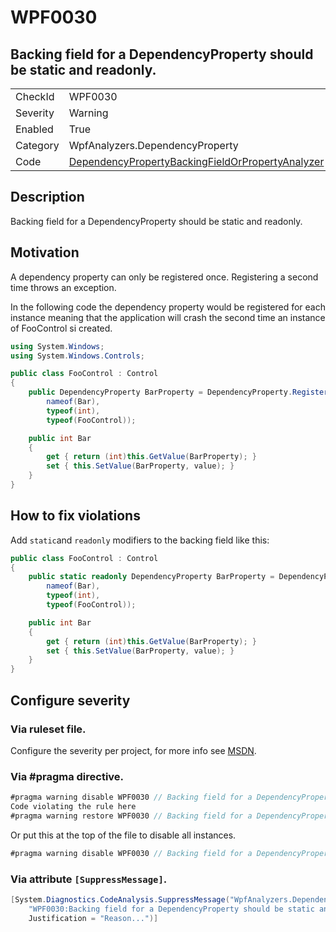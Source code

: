 # WPF0030
## Backing field for a DependencyProperty should be static and readonly.

<!-- start generated table -->
<table>
  <tr>
    <td>CheckId</td>
    <td>WPF0030</td>
  </tr>
  <tr>
    <td>Severity</td>
    <td>Warning</td>
  </tr>
  <tr>
    <td>Enabled</td>
    <td>True</td>
  </tr>
  <tr>
    <td>Category</td>
    <td>WpfAnalyzers.DependencyProperty</td>
  </tr>
  <tr>
    <td>Code</td>
    <td><a href="https://github.com/DotNetAnalyzers/WpfAnalyzers/blob/master/WpfAnalyzers/NodeAnalyzers/DependencyPropertyBackingFieldOrPropertyAnalyzer.cs">DependencyPropertyBackingFieldOrPropertyAnalyzer</a></td>
  </tr>
</table>
<!-- end generated table -->

## Description

Backing field for a DependencyProperty should be static and readonly.

## Motivation

A dependency property can only be registered once. Registering a second time throws an exception.

In the following code the dependency property would be registered for each instance meaning that the application will crash the second time an instance of FooControl si created.

```C#
using System.Windows;
using System.Windows.Controls;

public class FooControl : Control
{
    public DependencyProperty BarProperty = DependencyProperty.Register(
        nameof(Bar), 
        typeof(int), 
        typeof(FooControl));

    public int Bar
    {
        get { return (int)this.GetValue(BarProperty); }
        set { this.SetValue(BarProperty, value); }
    }
}
```

## How to fix violations

Add `static`and `readonly` modifiers to the backing field like this:

```C#
public class FooControl : Control
{
    public static readonly DependencyProperty BarProperty = DependencyProperty.Register(
        nameof(Bar), 
        typeof(int), 
        typeof(FooControl));

    public int Bar
    {
        get { return (int)this.GetValue(BarProperty); }
        set { this.SetValue(BarProperty, value); }
    }
}
```

<!-- start generated config severity -->
## Configure severity

### Via ruleset file.

Configure the severity per project, for more info see [MSDN](https://msdn.microsoft.com/en-us/library/dd264949.aspx).

### Via #pragma directive.
```C#
#pragma warning disable WPF0030 // Backing field for a DependencyProperty should be static and readonly.
Code violating the rule here
#pragma warning restore WPF0030 // Backing field for a DependencyProperty should be static and readonly.
```

Or put this at the top of the file to disable all instances.
```C#
#pragma warning disable WPF0030 // Backing field for a DependencyProperty should be static and readonly.
```

### Via attribute `[SuppressMessage]`.

```C#
[System.Diagnostics.CodeAnalysis.SuppressMessage("WpfAnalyzers.DependencyProperty", 
    "WPF0030:Backing field for a DependencyProperty should be static and readonly.", 
    Justification = "Reason...")]
```
<!-- end generated config severity -->
